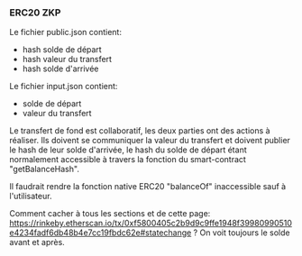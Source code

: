 ### ERC20 ZKP

Le fichier public.json contient:

- hash solde de départ
- hash valeur du transfert
- hash solde d'arrivée

Le fichier input.json contient:

- solde de départ
- valeur du transfert

Le transfert de fond est collaboratif, les deux parties ont des actions à réaliser. Ils doivent se communiquer la valeur du transfert et doivent publier le hash de leur solde d'arrivée, le hash du solde de départ étant normalement accessible à travers la fonction du smart-contract "getBalanceHash".


Il faudrait rendre la fonction native ERC20 "balanceOf" inaccessible sauf à l'utilisateur.

Comment cacher à tous les sections  et  de cette page: https://rinkeby.etherscan.io/tx/0xf5800405c2b9d9c9ffe1948f39980990510e4234fadf6db48b4e7cc19fbdc62e#statechange ? On voit toujours le solde avant et après.